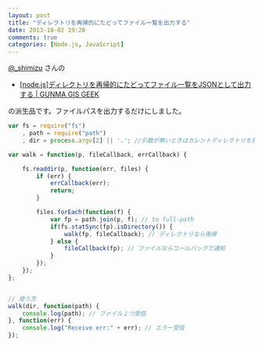 ```yaml
---
layout: post
title: "ディレクトリを再帰的にたどってファイル一覧を出力する"
date: 2013-10-02 19:20
comments: true
categories: [Node.js, JavaScript]
---
```

[@_shimizu](https://twitter.com/_shimizu) さんの
<!--more-->
* [[node.js]ディレクトリを再帰的にたどってファイル一覧をJSONとして出力する | GUNMA GIS GEEK](http://shimz.me/blog/node-js/2944)

の派生品です。ファイルパスを出力するだけにしました。

```js enumFilesRecursive.js
var fs = require("fs")
    , path = require("path")
    , dir = process.argv[2] || '.'; //引数が無いときはカレントディレクトリを対象とする

var walk = function(p, fileCallback, errCallback) {

	fs.readdir(p, function(err, files) {
		if (err) {
			errCallback(err);
			return;
		}

		files.forEach(function(f) {
			var fp = path.join(p, f); // to full-path
			if(fs.statSync(fp).isDirectory()) {
				walk(fp, fileCallback); // ディレクトリなら再帰
			} else {
				fileCallback(fp); // ファイルならコールバックで通知
			}
		});
	});
};


// 使う方
walk(dir, function(path) {
	console.log(path); // ファイル１つ受信	
}, function(err) {
	console.log("Receive err:" + err); // エラー受信
});
```